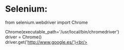 # Selenium:

from selenium.webdriver import Chrome<br/>

Chrome(executable_path='/usr/local/bin/chromedriver')<br/>
driver = Chrome()<br/>
driver.get('http://www.google.es/')<br/>
